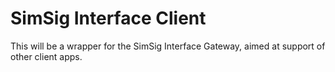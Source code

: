 # SimSig Interface Client

This will be a wrapper for the SimSig Interface Gateway, aimed at support of other client apps.
